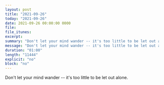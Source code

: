 ```yaml
---
layout: post
title: "2021-09-26"
today: "2021-09-26"
date: 2021-09-26 00:00:00 0000
file:
file_itunes:
excerpt:
summary: "Don't let your mind wander -- it's too little to be let out alone."
message: "Don't let your mind wander -- it's too little to be let out alone."
duration: "01:00"
length: "11444"
explicit: "no"
block: "no"
---
```

Don't let your mind wander -- it's too little to be let out alone.

